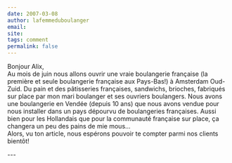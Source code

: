 ```yaml
---
date: 2007-03-08
author: lafemmeduboulanger
email: 
site: 
tags: comment
permalink: false
---
```


<p>Bonjour Alix,<br />
Au mois de juin nous allons ouvrir une vraie boulangerie française (la première et seule boulangerie française aux Pays-Bas!) à Amsterdam Oud-Zuid. Du pain et des pâtisseries françaises, sandwichs, brioches, fabriqués sur place par mon mari boulanger et ses ouvriers boulangers. Nous avons une boulangerie en Vendée (depuis 10 ans) que nous avons vendue pour nous installer dans un pays dépourvu de boulangeries françaises. Aussi bien pour les Hollandais que pour la communauté française sur place, ça changera un peu des pains de mie mous...<br />
Alors, vu ton article, nous espérons pouvoir te compter parmi nos clients bientôt!</p>
---